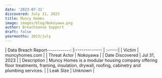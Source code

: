 ```yaml
---
date: '2023-07-31'
discovered: July 31, 2023
title: Muncy Homes
image: images/blog/Nokoyawa.png
author: Breachsense Support
draft: false
yearmonths: 2023/july
---
```


| Data Breach Report------------:     |:-------------:    | :-----:|
| Victim      | muncyhomes.com      | 
| Threat Actor      | Nokoyawa      | 
| Date Discovered      | Jul 31, 2023      | 
| Description      | Muncy Homes is a modular housing company offering floor treatments, framing, insulation, drywall, roofing, cabinetry and plumbing services.      | 
| Leak Size      | Unknown      | 


